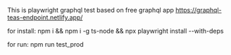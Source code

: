 This is playwright graphql test based on free graphql app 
https://graphql-teas-endpoint.netlify.app/

for install:
npm i && npm i -g ts-node && npx playwright install --with-deps

for run:
npm run test_prod